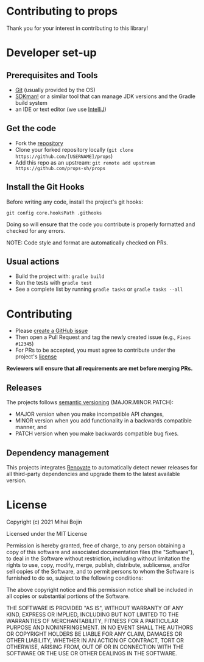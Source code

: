 # Contributing to props

Thank you for your interest in contributing to this library!

# Developer set-up

## Prerequisites and Tools

- [Git](https://git-scm.com/) (usually provided by the OS)
- [SDKman!](https://sdkman.io/) or a similar tool that can manage JDK versions and the Gradle build
  system
- an IDE or text editor (we use [IntelliJ](https://www.jetbrains.com/idea/))

## Get the code

- Fork the [repository](https://github.com/props-sh/props)
- Clone your forked repository locally (`git clone https://github.com/[USERNAME]/props`)
- Add this repo as an upstream: `git remote add upstream https://github.com/props-sh/props`

## Install the Git Hooks

Before writing any code, install the project's git hooks:

```shell
git config core.hooksPath .githooks
```

Doing so will ensure that the code you contribute is properly formatted and checked for any errors.

NOTE: Code style and format are automatically checked on PRs.

## Usual actions

- Build the project with: `gradle build`
- Run the tests with `gradle test`
- See a complete list by running `gradle tasks` or `gradle tasks --all`

# Contributing

- Please [create a GitHub issue](https://github.com/props-sh/props/issues/new)
- Then open a Pull Request and tag the newly created issue (e.g., `Fixes #12345`)
- For PRs to be accepted, you must agree to contribute under the project's [license](./LICENSE)

**Reviewers will ensure that all requirements are met before merging PRs.**

## Releases

The projects follows [semantic versioning](https://semver.org/) (MAJOR.MINOR.PATCH):

- MAJOR version when you make incompatible API changes,
- MINOR version when you add functionality in a backwards compatible manner, and
- PATCH version when you make backwards compatible bug fixes.

## Dependency management

This projects
integrates [Renovate](https://www.whitesourcesoftware.com/free-developer-tools/renovate/) to
automatically detect newer releases for all third-party dependencies and upgrade them to the latest
available version.

# License

Copyright (c) 2021 Mihai Bojin

Licensed under the MIT License

Permission is hereby granted, free of charge, to any person obtaining a copy of this software and
associated documentation files (the "Software"), to deal in the Software without restriction,
including without limitation the rights to use, copy, modify, merge, publish, distribute,
sublicense, and/or sell copies of the Software, and to permit persons to whom the Software is
furnished to do so, subject to the following conditions:

The above copyright notice and this permission notice shall be included in all copies or substantial
portions of the Software.

THE SOFTWARE IS PROVIDED "AS IS", WITHOUT WARRANTY OF ANY KIND, EXPRESS OR IMPLIED, INCLUDING BUT
NOT LIMITED TO THE WARRANTIES OF MERCHANTABILITY, FITNESS FOR A PARTICULAR PURPOSE AND
NONINFRINGEMENT. IN NO EVENT SHALL THE AUTHORS OR COPYRIGHT HOLDERS BE LIABLE FOR ANY CLAIM, DAMAGES
OR OTHER LIABILITY, WHETHER IN AN ACTION OF CONTRACT, TORT OR OTHERWISE, ARISING FROM, OUT OF OR IN
CONNECTION WITH THE SOFTWARE OR THE USE OR OTHER DEALINGS IN THE SOFTWARE.
